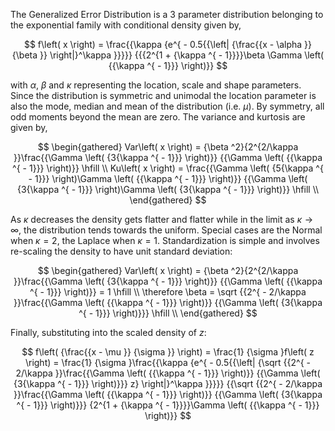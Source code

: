 The Generalized Error Distribution is a 3 parameter distribution belonging
to the exponential family with conditional density given by,

$$
f\left( x \right) = \frac{{\kappa {e^{ - 0.5{{\left| {\frac{{x - \alpha }}
{\beta }} \right|}^\kappa }}}}}
{{{2^{1 + {\kappa ^{ - 1}}}}\beta \Gamma \left( {{\kappa ^{ - 1}}} \right)}}
$$

with $\alpha$, $\beta$ and $\kappa$ representing the location, scale and
shape parameters. Since the distribution is symmetric and unimodal the location
parameter is also the mode, median and mean of the distribution (i.e. $\mu$).
By symmetry, all odd moments beyond the mean are zero. The variance and kurtosis
are given by,

$$
\begin{gathered}
  Var\left( x \right) = {\beta ^2}{2^{2/\kappa }}\frac{{\Gamma \left( {3{\kappa ^{ - 1}}} \right)}}
{{\Gamma \left( {{\kappa ^{ - 1}}} \right)}} \hfill \\
  Ku\left( x \right) = \frac{{\Gamma \left( {5{\kappa ^{ - 1}}} \right)\Gamma \left( {{\kappa ^{ - 1}}} \right)}}
{{\Gamma \left( {3{\kappa ^{ - 1}}} \right)\Gamma \left( {3{\kappa ^{ - 1}}} \right)}} \hfill \\
\end{gathered}
$$


As $\kappa$ decreases the density gets flatter and flatter while in the limit as
$\kappa  \to \infty$, the distribution tends towards the uniform. Special cases
are the Normal when $\kappa=2$, the Laplace when $\kappa=1$. Standardization is
simple and involves re-scaling the density to have unit standard deviation:

$$
\begin{gathered}
  Var\left( x \right) = {\beta ^2}{2^{2/\kappa }}\frac{{\Gamma \left( {3{\kappa ^{ - 1}}} \right)}}
{{\Gamma \left( {{\kappa ^{ - 1}}} \right)}} = 1 \hfill \\
  \therefore \beta  = \sqrt {{2^{ - 2/\kappa }}\frac{{\Gamma \left( {{\kappa ^{ - 1}}} \right)}}
{{\Gamma \left( {3{\kappa ^{ - 1}}} \right)}}}  \hfill \\
\end{gathered}
$$

Finally, substituting into the scaled density of $z$:

$$
f\left( {\frac{{x - \mu }}
{\sigma }} \right) = \frac{1}
{\sigma }f\left( z \right) = \frac{1}
{\sigma }\frac{{\kappa {e^{ - 0.5{{\left| {\sqrt {{2^{ - 2/\kappa }}\frac{{\Gamma \left( {{\kappa ^{ - 1}}} \right)}}
{{\Gamma \left( {3{\kappa ^{ - 1}}} \right)}}} z} \right|}^\kappa }}}}}
{{\sqrt {{2^{ - 2/\kappa }}\frac{{\Gamma \left( {{\kappa ^{ - 1}}} \right)}}
{{\Gamma \left( {3{\kappa ^{ - 1}}} \right)}}} {2^{1 + {\kappa ^{ - 1}}}}\Gamma \left( {{\kappa ^{ - 1}}} \right)}}
$$